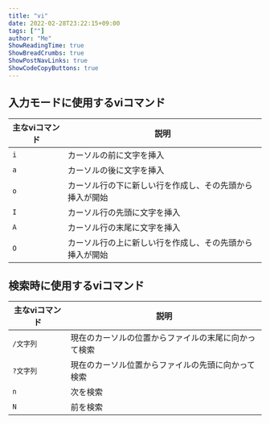 ```yaml
---
title: "vi"
date: 2022-02-28T23:22:15+09:00
tags: [""] 
author: "Me"
ShowReadingTime: true
ShowBreadCrumbs: true
ShowPostNavLinks: true
ShowCodeCopyButtons: true
---
```


## 入力モードに使用するviコマンド

|主なviコマンド|説明|
|-|-|
|`i`|カーソルの前に文字を挿入|
|`a`|カーソルの後に文字を挿入|
|`o`|カーソル行の下に新しい行を作成し、その先頭から挿入が開始|
|`I`|カーソル行の先頭に文字を挿入|
|`A`|カーソル行の末尾に文字を挿入|
|`O`|カーソル行の上に新しい行を作成し、その先頭から挿入が開始|

## 検索時に使用するviコマンド

|主なviコマンド|説明|
|-|-|
|`/文字列`|現在のカーソルの位置からファイルの末尾に向かって検索|
|`?文字列`|現在のカーソル位置からファイルの先頭に向かって検索|
|`n`|次を検索|
|`N`|前を検索|
